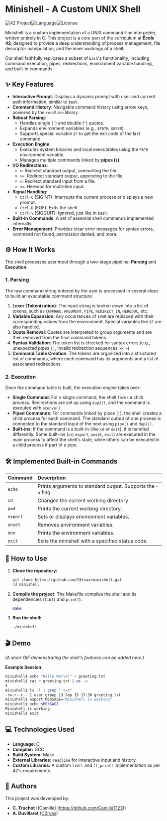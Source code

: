 # Minishell - A Custom UNIX Shell

![42 Project](https://img.shields.io/badge/42%20Project-Minishell-blue)![Language](https://img.shields.io/badge/Language-C-informational)![License](https://img.shields.io/badge/License-MIT-green)

Minishell is a custom implementation of a UNIX command-line interpreter, written entirely in C. This project is a core part of the curriculum at **École 42**, designed to provide a deep understanding of process management, file descriptor manipulation, and the inner workings of a shell.

Our shell faithfully replicates a subset of `bash`'s functionality, including command execution, pipes, redirections, environment variable handling, and built-in commands.

## ✨ Key Features

*   **Interactive Prompt**: Displays a dynamic prompt with user and current path information, similar to `bash`.
*   **Command History**: Navigable command history using arrow keys, powered by the `readline` library.
*   **Robust Parsing**:
    *   Handles single (`'`) and double (`"`) quotes.
    *   Expands environment variables (e.g., `$PATH`, `$USER`).
    *   Supports special variable `$?` to get the exit code of the last command.
*   **Execution Engine**:
    *   Executes system binaries and local executables using the `PATH` environment variable.
    *   Manages multiple commands linked by **pipes (`|`)**.
*   **I/O Redirections**:
    *   `>`: Redirect standard output, overwriting the file.
    *   `>>`: Redirect standard output, appending to the file.
    *   `<`: Redirect standard input from a file.
    *   `<<`: Heredoc for multi-line input.
*   **Signal Handling**:
    *   `Ctrl-C` (SIGINT): Interrupts the current process or displays a new prompt.
    *   `Ctrl-D` (EOF): Exits the shell.
    *   `Ctrl-\` (SIGQUIT): Ignored, just like in `bash`.
*   **Built-in Commands**: A set of essential shell commands implemented internally.
*   **Error Management**: Provides clear error messages for syntax errors, command not found, permission denied, and more.

## ⚙️ How It Works

The shell processes user input through a two-stage pipeline: **Parsing** and **Execution**.

### 1. Parsing
The raw command string entered by the user is processed in several steps to build an executable command structure:

1.  **Lexer (Tokenization)**: The input string is broken down into a list of tokens, such as `COMMAND`, `ARGUMENT`, `PIPE`, `REDIRECT_IN`, `HEREDOC`, etc.
2.  **Variable Expansion**: Any occurrences of `$VAR` are replaced with their corresponding values from the environment. Special variables like `$?` are also handled.
3.  **Quote Removal**: Quotes are interpreted to group arguments and are then removed from the final command tokens.
4.  **Syntax Validation**: The token list is checked for syntax errors (e.g., unexpected pipes `||`, invalid redirection sequences `>> >`).
5.  **Command Table Creation**: The tokens are organized into a structured list of commands, where each command has its arguments and a list of associated redirections.

### 2. Execution
Once the command table is built, the execution engine takes over:

*   **Single Command**: For a single command, the shell `forks` a child process. Redirections are set up using `dup2()`, and the command is executed with `execve()`.
*   **Piped Commands**: For commands linked by pipes (`|`), the shell creates a child process for each command. The standard output of one process is connected to the standard input of the next using `pipe()` and `dup2()`.
*   **Built-ins**: If the command is a built-in (like `cd` or `exit`), it is handled differently. Some built-ins (`cd`, `export`, `unset`, `exit`) are executed in the main process to affect the shell's state, while others can be executed in a child process if part of a pipe.

## 🛠️ Implemented Built-in Commands

| Command | Description |
| :--- | :--- |
| `echo` | Prints arguments to standard output. Supports the `-n` flag. |
| `cd` | Changes the current working directory. |
| `pwd` | Prints the current working directory. |
| `export` | Sets or displays environment variables. |
| `unset` | Removes environment variables. |
| `env` | Prints the environment variables. |
| `exit` | Exits the minishell with a specified status code. |

## 🚀 How to Use

1.  **Clone the repository:**
    ```bash
    git clone https://github.com/C0rvax/minishell.git
    cd minishell
    ```

2.  **Compile the project:**
    The Makefile compiles the shell and its dependencies (`libft` and `printf`).
    ```bash
    make
    ```

3.  **Run the shell:**
    ```bash
    ./minishell
    ```

## 🎬 Demo

*(A short GIF demonstrating the shell's features can be added here.)*

**Example Session:**
```bash
minishell$ echo "Hello World!" > greeting.txt
minishell$ cat < greeting.txt | wc -w
1
minishell$ ls -l | grep ".txt"
-rw-r--r-- 1 user group 13 Sep 15 17:30 greeting.txt
minishell$ export MESSAGE="Minishell is working"
minishell$ echo $MESSAGE
Minishell is working
minishell$ exit
```

## 💻 Technologies Used

*   **Language:** C
*   **Compiler:** GCC
*   **Build System:** Make
*   **External Libraries:** `readline` for interactive input and history.
*   **Custom Libraries:** A custom `libft` and `ft_printf` implementation as per 42's requirements.

## 👥 Authors

This project was developed by:

*   **C. Truchot** ([Camille] (https://github.com/CamilleT123))
*   **A. Duvillaret** ([C0rvax](https://github.com/C0rvax))
